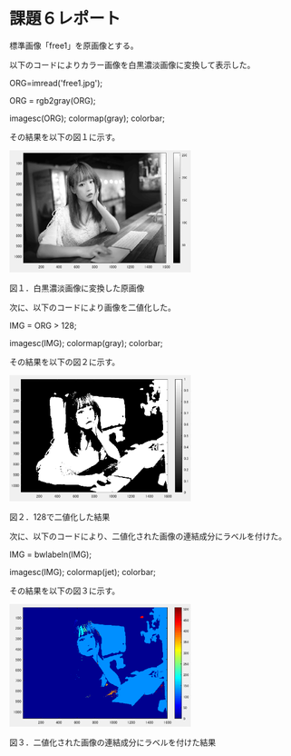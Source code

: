 # 課題６レポート

標準画像「free1」を原画像とする。

以下のコードによりカラー画像を白黒濃淡画像に変換して表示した。

ORG=imread('free1.jpg');

ORG = rgb2gray(ORG);

imagesc(ORG); colormap(gray); colorbar;

その結果を以下の図１に示す。

<img src="https://github.com/ShuheiSato6/lecture_image_processing/blob/master/kadai_img/kadai8-1.PNG" width="320px">

図１．白黒濃淡画像に変換した原画像

次に、以下のコードにより画像を二値化した。

IMG = ORG > 128;

imagesc(IMG); colormap(gray); colorbar;

その結果を以下の図２に示す。

<img src="https://github.com/ShuheiSato6/lecture_image_processing/blob/master/kadai_img/kadai8-2.PNG" width="320px">

図２．128で二値化した結果

次に、以下のコードにより、二値化された画像の連結成分にラベルを付けた。

IMG = bwlabeln(IMG);

imagesc(IMG); colormap(jet); colorbar;

その結果を以下の図３に示す。

<img src="https://github.com/ShuheiSato6/lecture_image_processing/blob/master/kadai_img/kadai8-3.PNG" width="320px">

図３．二値化された画像の連結成分にラベルを付けた結果
